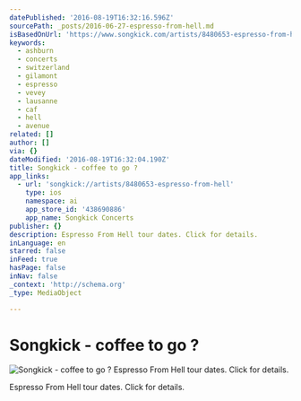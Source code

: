 ```yaml
---
datePublished: '2016-08-19T16:32:16.596Z'
sourcePath: _posts/2016-06-27-espresso-from-hell.md
isBasedOnUrl: 'https://www.songkick.com/artists/8480653-espresso-from-hell'
keywords:
  - ashburn
  - concerts
  - switzerland
  - gilamont
  - espresso
  - vevey
  - lausanne
  - caf
  - hell
  - avenue
related: []
author: []
via: {}
dateModified: '2016-08-19T16:32:04.190Z'
title: Songkick - coffee to go ?
app_links:
  - url: 'songkick://artists/8480653-espresso-from-hell'
    type: ios
    namespace: ai
    app_store_id: '438690886'
    app_name: Songkick Concerts
publisher: {}
description: Espresso From Hell tour dates. Click for details.
inLanguage: en
starred: false
inFeed: true
hasPage: false
inNav: false
_context: 'http://schema.org'
_type: MediaObject

---
```

# Songkick - coffee to go ?
![Songkick - coffee to go ? Espresso From Hell tour dates. Click for details.](https://the-grid-user-content.s3-us-west-2.amazonaws.com/bb6ff7f4-be2f-4426-9e80-095d7dafa8d7.png)

Espresso From Hell tour dates. Click for details.